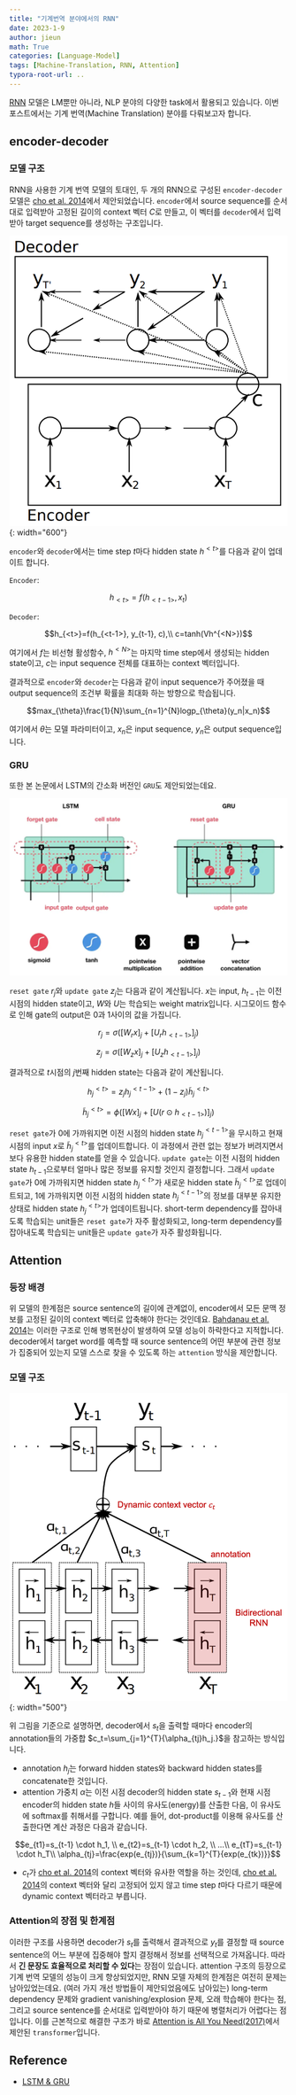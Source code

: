 ```yaml
---
title: "기계번역 분야에서의 RNN"
date: 2023-1-9
author: jieun
math: True
categories: [Language-Model]
tags: [Machine-Translation, RNN, Attention]
typora-root-url: ..
---
```


[RNN](https://jieun121070.github.io/posts/Language-Model-n-gram%EC%97%90%EC%84%9C-RNN%EC%9C%BC%EB%A1%9C%EC%9D%98-%EB%B0%9C%EC%A0%84/) 모델은 LM뿐만 아니라, NLP 분야의 다양한 task에서 활용되고 있습니다. 이번 포스트에서는 기계 번역(Machine Translation) 분야를 다뤄보고자 합니다.



## encoder-decoder

### 모델 구조

RNN을 사용한 기계 번역 모델의 토대인, 두 개의 RNN으로 구성된 `encoder-decoder` 모델은 [cho et al. 2014](https://arxiv.org/pdf/1406.1078.pdf)에서 제안되었습니다. `encoder`에서 source sequence를 순서대로 입력받아 고정된 길이의 context 벡터 $C$로 만들고, 이 벡터를 `decoder`에서 입력받아 target sequence를 생성하는 구조입니다.

![](/assets/img/mt-rnn/encoder-decoder.jpg){: width="600"}

`encoder`와 `decoder`에서는 time step $t$마다 hidden state $h^{\lt t \gt}$를 다음과 같이 업데이트 합니다.

`Encoder`:

$$h_{<t>}=f(h_{<t-1>}, x_t)$$

`Decoder`:

$$h_{<t>}=f(h_{<t-1>}, y_{t-1}, c),\\ c=tanh(Vh^{<N>})$$

여기에서 $f$는 비선형 활성함수, $h^{\lt N \gt}$는 마지막 time step에서 생성되는 hidden state이고, $c$는 input sequence 전체를 대표하는 context 벡터입니다.

결과적으로 `encoder`와 `decoder`는 다음과 같이 input sequence가 주어졌을 때 output sequence의 조건부 확률을 최대화 하는 방향으로 학습됩니다.

$$max_{\theta}\frac{1}{N}\sum_{n=1}^{N}logp_{\theta}(y_n|x_n)$$

여기에서 $\theta$는 모델 파라미터이고, $x_n$은 input sequence, $y_n$은 output sequence입니다.

### GRU

또한 본 논문에서 LSTM의 간소화 버전인 `GRU`도 제안되었는데요.

![](/assets/img/mt-rnn/gru.jpg)

`reset gate` $r_j$와 `update gate` $z_j$는 다음과 같이 계산됩니다. $x$는 input, $h_{t-1}$는 이전 시점의 hidden state이고, $W$와 $U$는 학습되는 weight matrix입니다. 시그모이드 함수로 인해 gate의 output은 0과 1사이의 값을 가집니다.

$$r_j=\sigma([W_{r}x]_j+[U_{r}h_{<t-1>}]_j)$$

$$z_j=\sigma([W_{z}x]_j+[U_{z}h_{<t-1>}]_j)$$

결과적으로 $t$시점의 $j$번째 hidden state는 다음과 같이 계산됩니다.

$$h_j^{<t>}=z_{j}h_{j}^{<t-1>}+(1-z_j)\tilde{h}_j^{<t>}$$

$$\tilde{h}_j^{<t>}=\phi([Wx]_j+[U(r \odot h_{<t-1>})]_j)$$

`reset gate`가 0에 가까워지면 이전 시점의 hidden state $h_j^{\lt t-1 \gt}$을 무시하고 현재 시점의 input $x$로 $\tilde h_j^{\lt t \gt}$를 업데이트합니다. 이 과정에서 관련 없는 정보가 버려지면서 보다 유용한 hidden state를 얻을 수 있습니다. `update gate`는 이전 시점의 hidden state $h_{t-1}$으로부터 얼마나 많은 정보를 유지할 것인지 결정합니다. 그래서 `update gate`가 0에 가까워지면 hidden state $h_j^{\lt t \gt}$가 새로운 hidden state $\tilde h_j^{\lt t \gt}$로 업데이트되고, 1에 가까워지면 이전 시점의 hidden state $h_j^{\lt t-1 \gt}$의 정보를 대부분 유지한 상태로 hidden state $h_j^{\lt t \gt}$가 업데이트됩니다. short-term dependency를 잡아내도록 학습되는 unit들은 `reset gate`가 자주 활성화되고, long-term dependency를 잡아내도록 학습되는 unit들은 `update gate`가 자주 활성화됩니다.



## Attention

### 등장 배경

위 모델의 한계점은 source sentence의 길이에 관계없이, encoder에서 모든 문맥 정보를 고정된 길이의 context 벡터로 압축해야 한다는 것인데요. [Bahdanau et al. 2014](https://arxiv.org/pdf/1409.0473.pdf)는 이러한 구조로 인해 병목현상이 발생하여 모델 성능이 하락한다고 지적합니다. decoder에서 target word를 예측할 때 source sentence의 어떤 부분에 관련 정보가 집중되어 있는지 모델 스스로 찾을 수 있도록 하는 `attention` 방식을 제안합니다.

### 모델 구조

![](/assets/img/mt-rnn/attention.jpg){: width="500"}

위 그림을 기준으로 설명하면, decoder에서 $s_t$을 출력할 때마다 encoder의 annotation들의 가중합 $c_t=\sum_{j=1}^{T}{\alpha_{tj}h_j.}$을 참고하는 방식입니다.

- annotation $h_j$는 forward hidden states와 backward hidden states를 concatenate한 것입니다.
- attention 가중치 $\alpha$는 이전 시점 decoder의 hidden state $s_{t-1}$와 현재 시점 encoder의 hidden state $h$들 사이의 유사도(energy)를 산출한 다음, 이 유사도에 softmax를 취해서를 구합니다. 예를 들어, dot-product를 이용해 유사도를 산출한다면 계산 과정은 다음과 같습니다.
  

$$e_{t1}=s_{t-1} \cdot h_1, \\ e_{t2}=s_{t-1} \cdot h_2, \\ ...\\ e_{tT}=s_{t-1} \cdot h_T\\ \alpha_{tj}=\frac{exp(e_{tj})}{\sum_{k=1}^{T}{exp(e_{tk})}}$$

- $c_t$가 [cho et al. 2014](https://arxiv.org/pdf/1406.1078.pdf)의 context 벡터와 유사한 역할을 하는 것인데, [cho et al. 2014](https://arxiv.org/pdf/1406.1078.pdf)의 context 벡터와 달리 고정되어 있지 않고 time step $t$마다 다르기 때문에 dynamic context 벡터라고 부릅니다.

### Attention의 장점 및 한계점

이러한 구조를 사용하면 decoder가 $s_t$를 출력해서 결과적으로 $y_t$를 결정할 때 source sentence의 어느 부분에 집중해야 할지 결정해서 정보를 선택적으로 가져옵니다. 따라서 **긴 문장도 효율적으로 처리할 수 있다**는 장점이 있습니다. attention 구조의 등장으로 기계 번역 모델의 성능이 크게 향상되었지만, RNN 모델 자체의 한계점은 여전히 문제는 남아있었는데요. (여러 가지 개선 방법들이 제안되었음에도 남아있는) long-term dependency 문제와 gradient vanishing/explosion 문제, 오래 학습해야 한다는 점, 그리고 source sentence를 순서대로 입력받아야 하기 때문에 병렬처리가 어렵다는 점입니다. 이를 근본적으로 해결한 구조가 바로 [Attention is All You Need(2017)](https://jieun121070.github.io/posts/paper-review-Attention-is-All-You-Need/)에서 제안된 `transformer`입니다.



## Reference

- [LSTM & GRU](https://towardsdatascience.com/illustrated-guide-to-lstms-and-gru-s-a-step-by-step-explanation-44e9eb85bf21)
